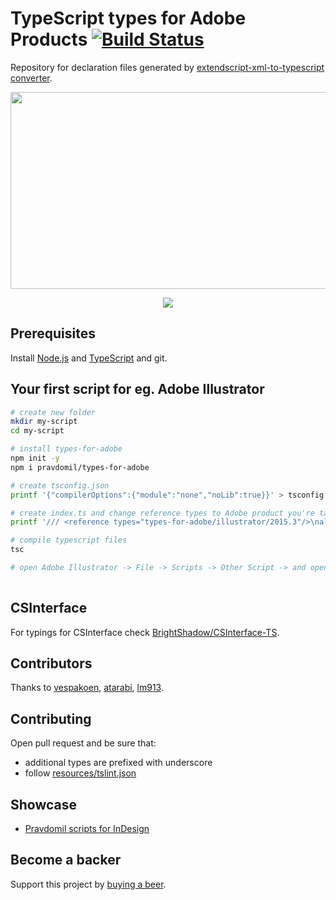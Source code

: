 # TypeScript types for Adobe Products [![Build Status](https://travis-ci.org/pravdomil/Types-for-Adobe.svg?branch=master)](https://travis-ci.org/pravdomil/Types-for-Adobe)

Repository for declaration files generated by [extendscript-xml-to-typescript converter](https://github.com/pravdomil/extendscript-xml-to-typescript).

<p align="center"><a href="http://youtu.be/h-c7A8pQzx8"><img src="https://i.imgur.com/VMx9MeE.jpg" width="560" height="315" /></a></p>

<p align="center"><img src="resources/gif.gif"/></p>

## Prerequisites
Install [Node.js](https://nodejs.org/en/download/) and [TypeScript](https://www.typescriptlang.org/#download-links) and git.

## Your first script for eg. Adobe Illustrator
```bash
# create new folder
mkdir my-script
cd my-script

# install types-for-adobe
npm init -y
npm i pravdomil/types-for-adobe

# create tsconfig.json
printf '{"compilerOptions":{"module":"none","noLib":true}}' > tsconfig.json

# create index.ts and change reference types to Adobe product you're targeting
printf '/// <reference types="types-for-adobe/illustrator/2015.3"/>\nalert(String(app));\n' > index.ts

# compile typescript files
tsc

# open Adobe Illustrator -> File -> Scripts -> Other Script -> and open index.js
 
```

## CSInterface
For typings for CSInterface check [BrightShadow/CSInterface-TS](https://github.com/BrightShadow/CSInterface-TS).

## Contributors
Thanks to [vespakoen](https://github.com/vespakoen), [atarabi](https://github.com/atarabi), [lm913](https://github.com/lm913).

## Contributing
Open pull request and be sure that:
- additional types are prefixed with underscore
- follow [resources/tslint.json](resources/tslint.json)

## Showcase
- [Pravdomil scripts for InDesign](https://github.com/pravdomil/Pravdomil-scripts-for-InDesign#readme)

## Become a backer
Support this project by [buying a beer](https://www.paypal.com/cgi-bin/webscr?cmd=_s-xclick&hosted_button_id=BCL2X3AFQBAP2&item_name=types-for-adobe%20Beer).
